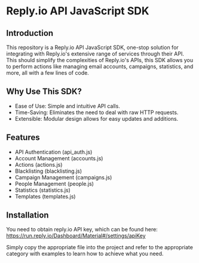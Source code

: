 # Reply.io API JavaScript SDK

## Introduction

This repository is a Reply.io API JavaScript SDK, one-stop solution for integrating with Reply.io's extensive range of services through their API. This should simplify the complexities of Reply.io's APIs, this SDK allows you to perform actions like managing email accounts, campaigns, statistics, and more, all with a few lines of code.

## Why Use This SDK?

- Ease of Use: Simple and intuitive API calls.
- Time-Saving: Eliminates the need to deal with raw HTTP requests.
- Extensible: Modular design allows for easy updates and additions.

## Features

- API Authentication (api_auth.js)
- Account Management (accounts.js)
- Actions (actions.js)
- Blacklisting (blacklisting.js)
- Campaign Management (campaigns.js)
- People Management (people.js)
- Statistics (statistics.js)
- Templates (templates.js)

## Installation

You need to obtain reply.io API key, which can be found here: https://run.reply.io/Dashboard/Material#/settings/apiKey

Simply copy the appropriate file into the project and refer to the appropriate category with examples to learn how to achieve what you need.
